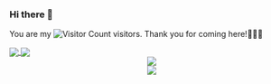 ### Hi there 👋

You are my ![Visitor Count](https://profile-counter.glitch.me/Witchcraft-Jasper/count.svg) visitors. Thank you for coming here!🥳🥳🥳

<a href="https://github.com/anuraghazra/github-readme-stats">
  <img align="center" src="https://github-readme-stats.vercel.app/api/top-langs/?username=Witchcraft-Jasper&layout=compact&theme=chartreuse-dark&hide=C" />
</a>
<a href="https://github.com/anuraghazra/convoychat">
  <img align="center" src="https://github-readme-stats.vercel.app/api?username=Witchcraft-Jasper&count_private=true&theme=chartreuse-dark&show_icons=true" />
</a>
<div align="center"> <img src="https://github-profile-trophy.vercel.app/?username=Witchcraft-Jasper&theme=gitdimmed" /> </div>
<div align="center"> <img src="https://github-readme-streak-stats.herokuapp.com/?user=Witchcraft-Jasper" /> </div>
<!--
**Witchcraft-Jasper/Witchcraft-Jasper** is a ✨ _special_ ✨ repository because its `README.md` (this file) appears on your GitHub profile.

Here are some ideas to get you started:

- 🔭 I’m currently working on ...
- 🌱 I’m currently learning ...
- 👯 I’m looking to collaborate on ...
- 🤔 I’m looking for help with ...
- 💬 Ask me about ...
- 📫 How to reach me: ...
- 😄 Pronouns: ...
- ⚡ Fun fact: ...
-->
